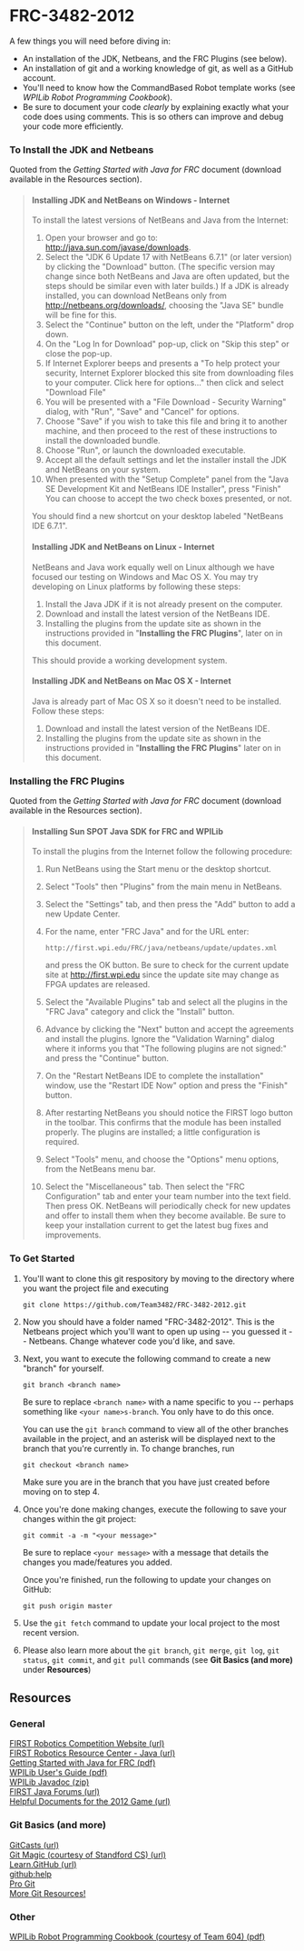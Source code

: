 FRC-3482-2012
=============

A few things you will need before diving in:

*   An installation of the JDK, Netbeans, and the FRC Plugins (see below).
*   An installation of git and a working knowledge of git, as well as a GitHub
    account.
*   You'll need to know how the CommandBased Robot template works (see *WPILib
    Robot Programming Cookbook*).
*   Be sure to document your code *clearly* by explaining exactly what your code
    does using comments. This is so others can improve and
    debug your code more efficiently.


### To Install the JDK and Netbeans ###

Quoted from the *Getting Started with Java for FRC* document 
(download available in the Resources section).

> #### Installing JDK and NetBeans on Windows - Internet ####
> To install the latest versions of NetBeans and Java from the Internet:
> 
> 1.  Open your browser and go to: http://java.sun.com/javase/downloads.
> 2.  Select the "JDK 6 Update 17 with NetBeans 6.7.1" (or later version) by
>     clicking the "Download" button. (The specific version may change since
>     both NetBeans and Java are often updated, but the steps should be similar
>     even with later builds.)
>     If a JDK is already installed, you can download NetBeans only from 
>     http://netbeans.org/downloads/, choosing the "Java SE" bundle will be fine
>     for this.
> 3.  Select the "Continue" button on the left, under the "Platform" drop down.
> 4.  On the "Log In for Download" pop-up, click on "Skip this step" or close
>     the pop-up.
> 5.  If Internet Explorer beeps and presents a "To help protect your security,
>     Internet Explorer blocked this site from downloading files to your
>     computer. Click here for options..." then click and select "Download File"
> 6.  You will be presented with a "File Download - Security Warning" dialog,
>     with "Run", "Save" and "Cancel" for options.
> 7.  Choose "Save" if you wish to take this file and bring it to another
>     machine, and then proceed to the rest of these instructions to install the
>     downloaded bundle.
> 8.  Choose "Run", or launch the downloaded executable.
> 9.  Accept all the default settings and let the installer install the JDK and
>     NetBeans on your system.
> 10. When presented with the "Setup Complete" panel from the "Java SE
>     Development Kit and NetBeans IDE Installer", press "Finish" You can choose
>     to accept the two check boxes presented, or not.
> 
> You should find a new shortcut on your desktop labeled "NetBeans IDE 6.7.1".
> 
> 
> #### Installing JDK and NetBeans on Linux - Internet ####
> NetBeans and Java work equally well on Linux although we have focused our
> testing on Windows and Mac OS X. You may try developing on Linux platforms by
> following these steps:
> 
> 1.  Install the Java JDK if it is not already present on the computer.
> 2.  Download and install the latest version of the NetBeans IDE.
> 3.  Installing the plugins from the update site as shown in the instructions
>     provided in "<strong>Installing the FRC Plugins</strong>", later on in
>     this document.
> 
> This should provide a working development system.
> 
> 
> #### Installing JDK and NetBeans on Mac OS X - Internet ####
> Java is already part of Mac OS X so it doesn't need to be installed.
> Follow these steps:
>
> 1.  Download and install the latest version of the NetBeans IDE.
> 2.  Installing the plugins from the update site as shown in the instructions
>     provided in "<strong>Installing the FRC Plugins</strong>" later on in this
>     document.


### Installing the FRC Plugins ###

Quoted from the *Getting Started with Java for FRC* document 
(download available in the Resources section).

> #### Installing Sun SPOT Java SDK for FRC and WPILib ####
> To install the plugins from the Internet follow the following procedure:
> 
> 1.  Run NetBeans using the Start menu or the desktop shortcut.
> 2.  Select "Tools" then "Plugins" from the main menu in NetBeans.
> 3.  Select the "Settings" tab, and then press the "Add" button to add a new
>     Update Center.
> 4.  For the name, enter "FRC Java" and for the URL enter:
> 
>         http://first.wpi.edu/FRC/java/netbeans/update/updates.xml
> 
>     and press the OK button. Be sure to check for the current update site at
>     http://first.wpi.edu since the update site may change as FPGA updates are
>     released.
> 5.  Select the "Available Plugins" tab and select all the plugins in the "FRC
>     Java" category and click the "Install" button.
> 6.  Advance by clicking the "Next" button and accept the agreements and
>     install the plugins. Ignore the "Validation Warning" dialog where it
>     informs you that "The following plugins are not signed:" and press the
>     "Continue" button.
> 7.  On the "Restart NetBeans IDE to complete the installation" window, use the
>     "Restart IDE Now" option and press the "Finish" button.
> 8.  After restarting NetBeans you should notice the FIRST logo button in the
>     toolbar. This confirms that the module has been installed properly.
>     The plugins are installed; a little configuration is required.
> 9.  Select "Tools" menu, and choose the "Options" menu options, from the
>     NetBeans menu bar.
> 10. Select the "Miscellaneous" tab. Then select the "FRC Configuration" tab
>     and enter your team number into the text field. Then press OK.
>     NetBeans will periodically check for new updates and offer to install them
>     when they become available. Be sure to keep your installation current to
>     get the latest bug fixes and improvements.


### To Get Started ###

1.  You'll want to clone this git respository by moving to the directory where
    you want the project file and executing

        git clone https://github.com/Team3482/FRC-3482-2012.git

2.  Now you should have a folder named "FRC-3482-2012". This is the Netbeans
    project which you'll want to open up using -- you guessed it -- Netbeans. 
    Change whatever code you'd like, and save.
3.  Next, you want to execute the following command to create a new "branch" for
    yourself.
    
        git branch <branch name>

    Be sure to replace `<branch name>` with a name specific to you --
    perhaps something like `<your name>s-branch`. You only have to do this
    once.

    You can use the `git branch` command to view all of the other
    branches available in the project, and an asterisk will be displayed next to
    the branch that you're currently in. To change branches, run

        git checkout <branch name>

    Make sure you are in the branch that you have just created before moving on
    to step 4.
4.  Once you're done making changes, execute the following to save your changes
    within the git project:

        git commit -a -m "<your message>"
    
    Be sure to replace `<your message>`  with a message that details the
    changes you made/features you added.  

    Once you're finished, run the following
    to update your changes on GitHub:

        git push origin master

5.  Use the `git fetch` command to update your local project to the most recent
    version.
6.  Please also learn more about the `git branch`, `git merge`, `git log`, `git
    status`, `git commit`,  and `git pull` commands
    (see **Git Basics (and more)** under **Resources**)


Resources
---------

### General ###

[FIRST Robotics Competition Website (url)](http://www.usfirst.org/roboticsprograms/frc)  
[FIRST Robotics Resource Center - Java (url)](http://first.wpi.edu/FRC/frcjava.html)  
[Getting Started with Java for FRC (pdf)](http://first.wpi.edu/Images/CMS/First/Getting_Started_with_Java_for_FRC.pdf)  
[WPILib User's Guide (pdf)](http://first.wpi.edu/Images/CMS/First/WPI_Robotics_Library_Users_Guide.pdf)  
[WPILib Javadoc (zip)](http://first.wpi.edu/Images/CMS/First/javadoc.zip)  
[FIRST Java Forums (url)](http://forums.usfirst.org/forumdisplay.php?f=1264)  
[Helpful Documents for the 2012 Game (url)](http://firstforge.wpi.edu/sf/docman/do/listDocuments/projects.wpilib/docman.root)  


### Git Basics (and more) ###

[GitCasts (url)](http://gitcasts.com/)  
[Git Magic (courtesy of Standford CS) (url)](http://www-cs-students.stanford.edu/~blynn/gitmagic/index.html)  
[Learn.GitHub (url)](http://learn.github.com/p/intro.html)  
[github:help](https://help.github.com/)  
[Pro Git](http://git-scm.com/)  
[More Git Resources!](https://help.github.com/articles/what-are-other-good-resources-for-using-git-or-github)  


### Other ###

[WPILib Robot Programming Cookbook (courtesy of Team 604) (pdf)](http://604robotics.com/Files/WPI%20CookBook.pdf)  

